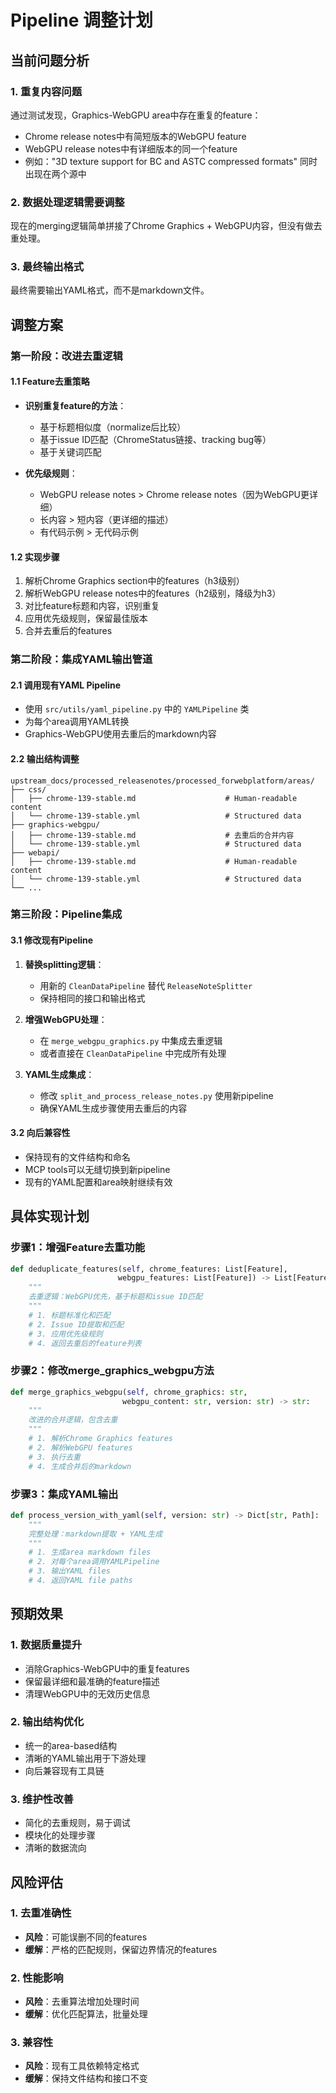 # Pipeline 调整计划

## 当前问题分析

### 1. 重复内容问题
通过测试发现，Graphics-WebGPU area中存在重复的feature：
- Chrome release notes中有简短版本的WebGPU feature
- WebGPU release notes中有详细版本的同一个feature
- 例如："3D texture support for BC and ASTC compressed formats" 同时出现在两个源中

### 2. 数据处理逻辑需要调整
现在的merging逻辑简单拼接了Chrome Graphics + WebGPU内容，但没有做去重处理。

### 3. 最终输出格式
最终需要输出YAML格式，而不是markdown文件。

## 调整方案

### 第一阶段：改进去重逻辑

#### 1.1 Feature去重策略
- **识别重复feature的方法**：
  - 基于标题相似度（normalize后比较）
  - 基于issue ID匹配（ChromeStatus链接、tracking bug等）
  - 基于关键词匹配
  
- **优先级规则**：
  - WebGPU release notes > Chrome release notes（因为WebGPU更详细）
  - 长内容 > 短内容（更详细的描述）
  - 有代码示例 > 无代码示例

#### 1.2 实现步骤
1. 解析Chrome Graphics section中的features（h3级别）
2. 解析WebGPU release notes中的features（h2级别，降级为h3）
3. 对比feature标题和内容，识别重复
4. 应用优先级规则，保留最佳版本
5. 合并去重后的features

### 第二阶段：集成YAML输出管道

#### 2.1 调用现有YAML Pipeline
- 使用 `src/utils/yaml_pipeline.py` 中的 `YAMLPipeline` 类
- 为每个area调用YAML转换
- Graphics-WebGPU使用去重后的markdown内容

#### 2.2 输出结构调整
```
upstream_docs/processed_releasenotes/processed_forwebplatform/areas/
├── css/
│   ├── chrome-139-stable.md                    # Human-readable content
│   └── chrome-139-stable.yml                   # Structured data
├── graphics-webgpu/
│   ├── chrome-139-stable.md                    # 去重后的合并内容  
│   └── chrome-139-stable.yml                   # Structured data
├── webapi/
│   ├── chrome-139-stable.md                    # Human-readable content
│   └── chrome-139-stable.yml                   # Structured data
└── ...
```

### 第三阶段：Pipeline集成

#### 3.1 修改现有Pipeline
1. **替换splitting逻辑**：
   - 用新的 `CleanDataPipeline` 替代 `ReleaseNoteSplitter`
   - 保持相同的接口和输出格式

2. **增强WebGPU处理**：
   - 在 `merge_webgpu_graphics.py` 中集成去重逻辑
   - 或者直接在 `CleanDataPipeline` 中完成所有处理

3. **YAML生成集成**：
   - 修改 `split_and_process_release_notes.py` 使用新pipeline
   - 确保YAML生成步骤使用去重后的内容

#### 3.2 向后兼容性
- 保持现有的文件结构和命名
- MCP tools可以无缝切换到新pipeline
- 现有的YAML配置和area映射继续有效

## 具体实现计划

### 步骤1：增强Feature去重功能
```python
def deduplicate_features(self, chrome_features: List[Feature], 
                        webgpu_features: List[Feature]) -> List[Feature]:
    """
    去重逻辑：WebGPU优先，基于标题和issue ID匹配
    """
    # 1. 标题标准化和匹配
    # 2. Issue ID提取和匹配  
    # 3. 应用优先级规则
    # 4. 返回去重后的feature列表
```

### 步骤2：修改merge_graphics_webgpu方法
```python
def merge_graphics_webgpu(self, chrome_graphics: str, 
                         webgpu_content: str, version: str) -> str:
    """
    改进的合并逻辑，包含去重
    """
    # 1. 解析Chrome Graphics features
    # 2. 解析WebGPU features  
    # 3. 执行去重
    # 4. 生成合并后的markdown
```

### 步骤3：集成YAML输出
```python
def process_version_with_yaml(self, version: str) -> Dict[str, Path]:
    """
    完整处理：markdown提取 + YAML生成
    """
    # 1. 生成area markdown files
    # 2. 对每个area调用YAMLPipeline
    # 3. 输出YAML files
    # 4. 返回YAML file paths
```

## 预期效果

### 1. 数据质量提升
- 消除Graphics-WebGPU中的重复features
- 保留最详细和最准确的feature描述
- 清理WebGPU中的无效历史信息

### 2. 输出结构优化
- 统一的area-based结构
- 清晰的YAML输出用于下游处理
- 向后兼容现有工具链

### 3. 维护性改善
- 简化的去重规则，易于调试
- 模块化的处理步骤
- 清晰的数据流向

## 风险评估

### 1. 去重准确性
- **风险**：可能误删不同的features
- **缓解**：严格的匹配规则，保留边界情况的features

### 2. 性能影响
- **风险**：去重算法增加处理时间
- **缓解**：优化匹配算法，批量处理

### 3. 兼容性
- **风险**：现有工具依赖特定格式
- **缓解**：保持文件结构和接口不变